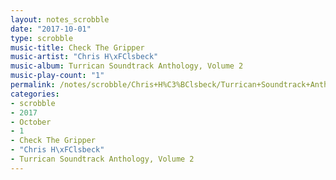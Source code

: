 ```yaml
---
layout: notes_scrobble
date: "2017-10-01"
type: scrobble
music-title: Check The Gripper
music-artist: "Chris H\xFClsbeck"
music-album: Turrican Soundtrack Anthology, Volume 2
music-play-count: "1"
permalink: /notes/scrobble/Chris+H%C3%BClsbeck/Turrican+Soundtrack+Anthology%2C+Volume+2/681dd70b08f6d458663647ca19d736486220e051.html
categories:
- scrobble
- 2017
- October
- 1
- Check The Gripper
- "Chris H\xFClsbeck"
- Turrican Soundtrack Anthology, Volume 2
---
```

